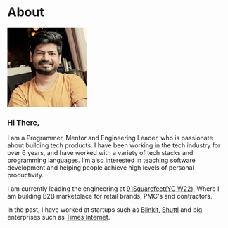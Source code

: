 # About

<img src="images/profile.jpeg" alt="Profile" width="180px" height="180px">

### Hi There,

I am a Programmer, Mentor and Engineering Leader, who is passionate about building tech products. I have been working in the tech industry for over 6 years, and have worked with a variety of tech stacks and programming languages.  I’m also interested in teaching software development and helping people achieve high levels of personal productivity.

I am currently leading the engineering at [91Squarefeet(YC W22)](https://www.91squarefeet.com), Where I am building B2B marketplace for retail brands, PMC's and contractors.

In the past, I have worked at startups such as [Blinkit](https://www.linkedin.com/company/letsblinkit/), [Shuttl](https://www.linkedin.com/company/shuttl/) and big enterprises such as [Times Internet](https://www.linkedin.com/company/timesinternet/).
